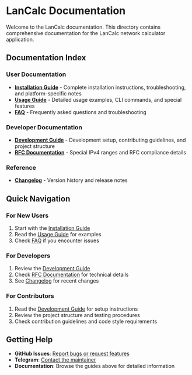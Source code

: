 # LanCalc Documentation

Welcome to the LanCalc documentation. This directory contains comprehensive documentation for the LanCalc network calculator application.

## Documentation Index

### User Documentation

- **[Installation Guide](INSTALLATION.md)** - Complete installation instructions, troubleshooting, and platform-specific notes
- **[Usage Guide](USAGE.md)** - Detailed usage examples, CLI commands, and special features
- **[FAQ](FAQ.md)** - Frequently asked questions and troubleshooting

### Developer Documentation

- **[Development Guide](DEVELOPMENT.md)** - Development setup, contributing guidelines, and project structure
- **[RFC Documentation](RFC.md)** - Special IPv4 ranges and RFC compliance details

### Reference

- **[Changelog](CHANGELOG.md)** - Version history and release notes

## Quick Navigation

### For New Users
1. Start with the [Installation Guide](INSTALLATION.md)
2. Read the [Usage Guide](USAGE.md) for examples
3. Check [FAQ](FAQ.md) if you encounter issues

### For Developers
1. Review the [Development Guide](DEVELOPMENT.md)
2. Check [RFC Documentation](RFC.md) for technical details
3. See [Changelog](CHANGELOG.md) for recent changes

### For Contributors
1. Read the [Development Guide](DEVELOPMENT.md) for setup instructions
2. Review the project structure and testing procedures
3. Check contribution guidelines and code style requirements

## Getting Help

- **GitHub Issues**: [Report bugs or request features](https://github.com/lancalc/lancalc/issues)
- **Telegram**: [Contact the maintainer](https://t.me/wachawo)
- **Documentation**: Browse the guides above for detailed information
